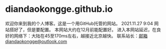 # diandaokongge.github.io
欢迎你来到我的个人博客。这是一个用GitHub托管的网站。
2021.11.27  9:04 网站搭好了，但是要配置。
本网站大约在12月前能配置好。
进入本网站延迟，在良好的网络下：大陆在45至170ms左右，越接近北京越快。
联系站长：邮箱diandaokongge@outlook.com
